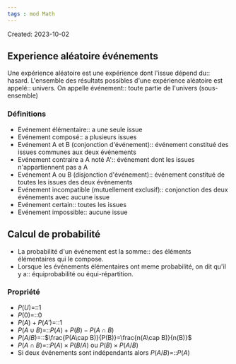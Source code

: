 ```yaml
---
tags : mod Math
---
```

Created: 2023-10-02

## Experience aléatoire événements  
Une expérience aléatoire est une expérience dont l'issue dépend du:: hasard.
L'ensemble des résultats possibles d'une expérience aléatoire est appelé:: univers.
On appelle événement:: toute partie de l'univers (sous-ensemble)

### Définitions
- Evénement élémentaire:: a une seule issue
- Evénement composé:: a plusieurs issues
- Evénement A et B (conjonction d'événement):: événement constitué des issues communes aux deux événements
- Evénement contraire a A noté A':: événement dont les issues n'appartiennent pas a A
- Evénement A ou B (disjonction d'événement):: événement constitué de toutes les issues des deux événements
- Evénement incompatible (mutuellement exclusif):: conjonction des deux événements avec aucune issue
- Evénement certain:: toutes les issues
- Evénement impossible:: aucune issue

## Calcul de probabilité
- La probabilité d'un événement est la somme:: des éléments élémentaires qui le compose.
- Lorsque les événements élémentaires ont meme probabilité, on dit qu'il y a:: équiprobabilité ou équi-répartition.

### Propriété
- $P(U)$=::1 
- $P(0)$=::0
- $P(A)+P(A')$=::1 
- $P(A\cup B)$=::$P(A)+P(B)-P(A\cap B)$
- $P(A/B)$=::$\frac{P(A\cap B)}{P(B)}=\frac{n(A\cap B)}{n(B)}$
- $P(A\cap B)$=::$P(A)\times P(B/A)$ ou $P(B)\times P(A/B)$
- Si deux événements sont indépendants alors $P(A/B)$=::$P(A)$ 
